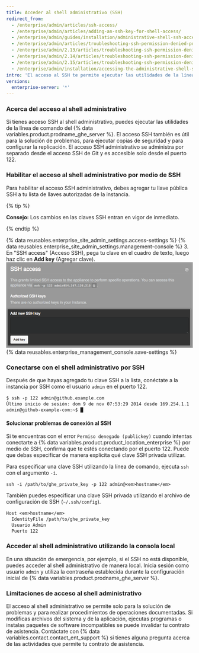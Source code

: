 ```yaml
---
title: Acceder al shell administrativo (SSH)
redirect_from:
  - /enterprise/admin/articles/ssh-access/
  - /enterprise/admin/articles/adding-an-ssh-key-for-shell-access/
  - /enterprise/admin/guides/installation/administrative-shell-ssh-access/
  - /enterprise/admin/articles/troubleshooting-ssh-permission-denied-publickey/
  - /enterprise/admin/2.13/articles/troubleshooting-ssh-permission-denied-publickey/
  - /enterprise/admin/2.14/articles/troubleshooting-ssh-permission-denied-publickey/
  - /enterprise/admin/2.15/articles/troubleshooting-ssh-permission-denied-publickey/
  - /enterprise/admin/installation/accessing-the-administrative-shell-ssh
intro: 'El acceso al SSH te permite ejecutar las utilidades de la línea de comando del {% data variables.product.prodname_ghe_server %} y es útil para la solución de problemas, para ejecutar copias de seguridad y para configurar la replicación.'
versions:
  enterprise-server: '*'
---
```


### Acerca del acceso al shell administrativo

Si tienes acceso SSH al shell administrativo, puedes ejecutar las utilidades de la línea de comando del {% data variables.product.prodname_ghe_server %}. El acceso SSH también es útil para la solución de problemas, para ejecutar copias de seguridad y para configurar la replicación. El acceso SSH administrativo se administra por separado desde el acceso SSH de Git y es accesible solo desde el puerto 122.

### Habilitar el acceso al shell administrativo por medio de SSH

Para habilitar el acceso SSH administrativo, debes agregar tu llave pública SSH a tu lista de llaves autorizadas de la instancia.

{% tip %}

**Consejo:** Los cambios en las claves SSH entran en vigor de inmediato.

{% endtip %}

{% data reusables.enterprise_site_admin_settings.access-settings %}
{% data reusables.enterprise_site_admin_settings.management-console %}
3. En "SSH access" (Acceso SSH), pega tu clave en el cuadro de texto, luego haz clic en **Add key** (Agregar clave). ![Cuadro te texto y botón para agregar una clave SSH](/assets/images/enterprise/settings/add-authorized-ssh-key-admin-shell.png)
{% data reusables.enterprise_management_console.save-settings %}

### Conectarse con el shell administrativo por SSH

Después de que hayas agregado tu clave SSH a la lista, conéctate a la instancia por SSH como el usuario `admin` en el puerto 122.

```shell
$ ssh -p 122 admin@github.example.com
Último inicio de sesión: dom 9 de nov 07:53:29 2014 desde 169.254.1.1
admin@github-example-com:~$ █
```

#### Solucionar problemas de conexión al SSH

Si te encuentras con el error `Permiso denegado (publickey)` cuando intentas conectarte a {% data variables.product.product_location_enterprise %} por medio de SSH, confirma que te estés conectando por el puerto 122. Puede que debas especificar de manera explícita qué clave SSH privada utilizar.

Para especificar una clave SSH utilizando la línea de comando, ejecuta `ssh` con el argumento `-i`.

```shell
ssh -i /path/to/ghe_private_key -p 122 admin@<em>hostname</em>
```

También puedes especificar una clave SSH privada utilizando el archivo de configuración de SSH (`~/.ssh/config`).

```shell
Host <em>hostname</em>
  IdentityFile /path/to/ghe_private_key
  Usuario Admin
  Puerto 122
```

### Acceder al shell administrativo utilizando la consola local

En una situación de emergencia, por ejemplo, si el SSH no está disponible, puedes acceder al shell administrativo de manera local. Inicia sesión como usuario `admin` y utiliza la contraseña establecida durante la configuración inicial de {% data variables.product.prodname_ghe_server %}.

### Limitaciones de acceso al shell administrativo

El acceso al shell administrativo se permite solo para la solución de problemas y para realizar procedimientos de operaciones documentadas. Si modificas archivos del sistema y de la aplicación, ejecutas programas o instalas paquetes de software incompatibles se puede invalidar tu contrato de asistencia. Contáctate con {% data variables.contact.contact_ent_support %} si tienes alguna pregunta acerca de las actividades que permite tu contrato de asistencia.
